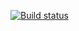 [![Build status](https://ci.appveyor.com/api/projects/status/52ud2d0hl5yu1kc9?svg=true)](https://ci.appveyor.com/project/Anya9999222/dom)